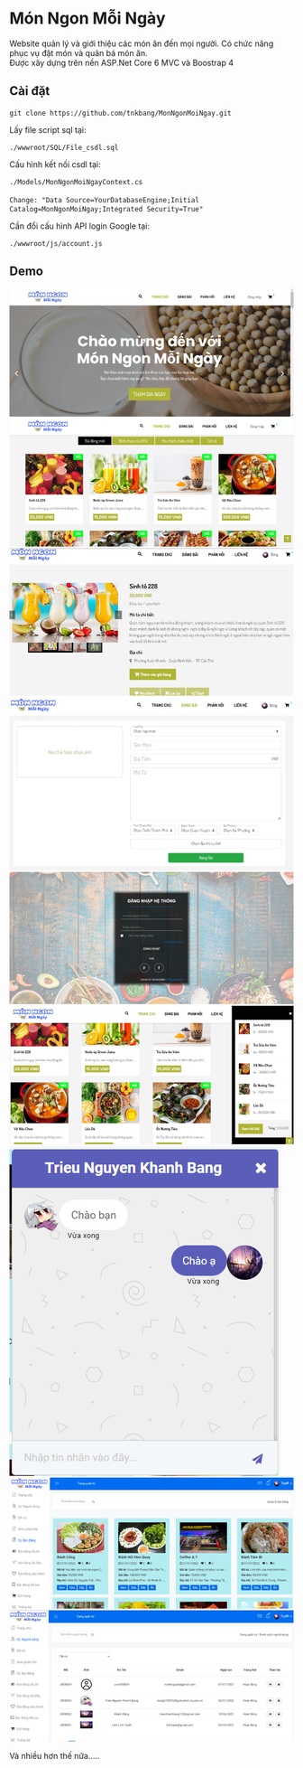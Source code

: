 ﻿# Món Ngon Mỗi Ngày

Website quản lý và giới thiệu các món ăn đến mọi người. Có chức năng phục vụ đặt món và quản bá món ăn.
</br>
Được xây dựng trên nền ASP.Net Core 6 MVC và Boostrap 4

## Cài đặt

```
git clone https://github.com/tnkbang/MonNgonMoiNgay.git
```

Lấy file script sql tại:
```
./wwwroot/SQL/File_csdl.sql
```

Cấu hình kết nối csdl tại:
```
./Models/MonNgonMoiNgayContext.cs

Change: "Data Source=YourDatabaseEngine;Initial Catalog=MonNgonMoiNgay;Integrated Security=True"
```

Cần đổi cấu hình API login Google tại:
```
./wwwroot/js/account.js
```

## Demo

![This is an image](/MonNgonMoiNgay/wwwroot/demo/trangchu.png)
![This is an image](/MonNgonMoiNgay/wwwroot/demo/monan.png)
![This is an image](/MonNgonMoiNgay/wwwroot/demo/chitietmon.png)
![This is an image](/MonNgonMoiNgay/wwwroot/demo/themmon.png)
![This is an image](/MonNgonMoiNgay/wwwroot/demo/dangnhap.png)
![This is an image](/MonNgonMoiNgay/wwwroot/demo/giohang.png)
![This is an image](/MonNgonMoiNgay/wwwroot/demo/chat.png)
![This is an image](/MonNgonMoiNgay/wwwroot/demo/quanlymon.png)
![This is an image](/MonNgonMoiNgay/wwwroot/demo/quanlynguoidung.png)

Và nhiều hơn thế nữa.....